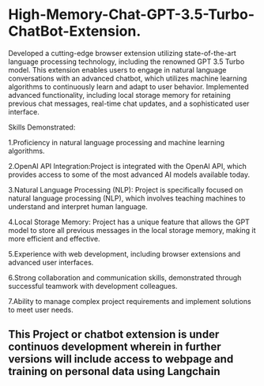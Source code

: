 # High-Memory-Chat-GPT-3.5-Turbo-ChatBot-Extension.
Developed a cutting-edge browser extension utilizing state-of-the-art language processing technology, including the renowned GPT 3.5 Turbo model. This extension enables users to engage in natural language conversations with an advanced chatbot, which utilizes machine learning algorithms to continuously learn and adapt to user behavior. 
Implemented advanced functionality, including local storage memory for retaining previous chat messages, real-time chat updates, and a sophisticated user interface. 

Skills Demonstrated:

1.Proficiency in natural language processing and machine learning algorithms.

2.OpenAI API Integration:Project is integrated with the OpenAI API, which provides access to some of the most advanced AI models available today.

3.Natural Language Processing (NLP): Project is specifically focused on natural language processing (NLP), which involves teaching machines to understand and interpret human language.

4.Local Storage Memory: Project has a unique feature that allows the GPT model to store all previous messages in the local storage memory, making it more efficient and effective.

5.Experience with web development, including browser extensions and advanced user interfaces.

6.Strong collaboration and communication skills, demonstrated through successful teamwork with development colleagues.

7.Ability to manage complex project requirements and implement solutions to meet user needs.


## This Project or chatbot extension is under continuos development wherein in further versions will include access to webpage and training on personal data using      Langchain
